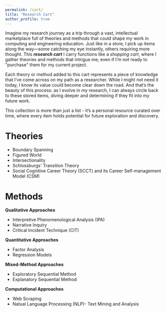 ```yaml
---
permalink: /cart/
title: "Research Cart"
author_profile: true
---
```

Imagine my research journey as a trip through a vast, intellectual marketplace full of theories and methods that could shape my work in computing and engineering education. Just like in a store, I pick up items along the way—some catching my eye instantly, others requiring more thought. This ***research cart*** I carry functions like a *shopping cart*, where I gather theories and methods that intrigue me, even if I’m not ready to "purchase" them for my current project.

Each theory or method added to this cart represents a piece of knowledge that I’ve come across on my path as a researcher. While I might not need it today, I know its value could become clear down the road. And that’s the beauty of this process: as I evolve in my research, I can always circle back to these stored items, diving deeper and determining if they fit into my future work.

This collection is more than just a list - it’s a personal resource curated over time, where every item holds potential for future exploration and discovery.

Theories
===
* Boundary Spanning
* Figured World
* Intersectionality
* Schlossburgs' Transition Theory
* Social Cognitive Career Theory (SCCT) and its Career Self-management Model (CSM)
  


Methods
===
**Qualitative Approaches**
* Interpretive Phenomenological Analysis (IPA)
* Narrative Inquiry
* Critical Incident Technique (CIT)
  
**Quantitative Approaches**
* Factor Analysis
* Regression Models

**Mixed-Method Approaches**
* Exploratory Sequential Method
* Explanatory Sequential Method

**Computational Approaches**
* Web Scraping
* Natual Language Processing (NLP)- Text Mining and Analysis
